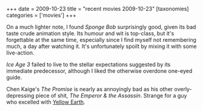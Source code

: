 +++
date = 2009-10-23
title = "recent movies 2009-10-23"
[taxonomies]
categories = ['movies']
+++

On a much lighter note, I found *Sponge Bob* surprisingly good, given
its bad taste crude animation style. Its humour and wit is top-class,
but it's forgettable at the same time, especially since I find myself
not remembering much, a day after watching it. It's unfortunately
spoilt by mixing it with some live-action.

*Ice Age 3* failed to live to the stellar expectations suggested by its
immediate predecessor, although I liked the otherwise overdone one-eyed
guide.

Chen Kaige's *The Promise* is nearly as annoyingly bad as his other
overly-depressing piece of shit, *The Emperor & the Assassin*. Strange
for a guy who excelled with [Yellow Earth].

  [Yellow Earth]: http://tshepang.net/yellow-earth-1984
